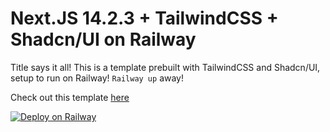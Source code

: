 # Next.JS 14.2.3 + TailwindCSS + Shadcn/UI on Railway 

Title says it all! This is a template prebuilt with TailwindCSS and Shadcn/UI, setup to run on Railway! `Railway up` away! 

Check out this template [here](https://railway.app/template/WLdawr?referralCode=K6btz_)

[![Deploy on Railway](https://railway.app/button.svg)](https://railway.app/template/WLdawr?referralCode=K6btz_)
